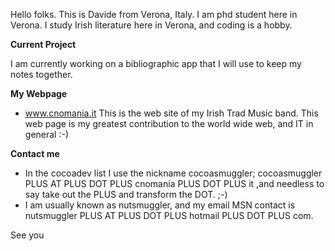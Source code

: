 Hello folks.
This is Davide from Verona, Italy. I am phd student here in Verona. I study Irish literature here in Verona, and coding is a hobby. 

**Current Project**

I am currently working on a bibliographic app that I will use to keep my notes together.

**My Webpage**

* www.cnomania.it This is the web site of my Irish Trad Music band. This web page is my greatest contribution to the world wide web, and IT in general :-) 

**Contact me**

* In the cocoadev list I use the nickname cocoasmuggler; cocoasmuggler PLUS AT PLUS DOT PLUS cnomania PLUS DOT PLUS it ,and needless to say take out the PLUS and transform the DOT.
 ;-)
* I am usually known as nutsmuggler, and my email MSN contact is nutsmuggler PLUS AT PLUS DOT PLUS hotmail PLUS DOT PLUS com.

See you